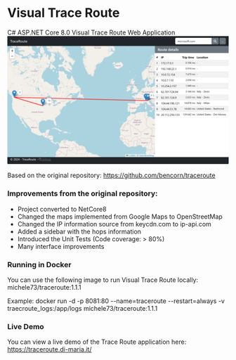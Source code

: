 # Visual Trace Route
C# ASP.NET Core 8.0 Visual Trace Route Web Application
![Visual Trace Route Screenshot](https://github.com/mdima/traceroute/blob/master/screenshot.png?raw=true)

Based on the original repository: https://github.com/bencorn/traceroute

### Improvements from the original repository:
* Project converted to NetCore8
* Changed the maps implemented from Google Maps to OpenStreetMap
* Changed the IP information source from keycdn.com to ip-api.com
* Added a sidebar with the hops information
* Introduced the Unit Tests (Code coverage: > 80%)
* Many interface improvements

### Running in Docker
You can use the following image to run Visual Trace Route locally:
michele73/traceroute:1.1.1

Example:
docker run -d -p 8081:80 --name=traceroute --restart=always -v traecroute_logs:/app/logs michele73/traceroute:1.1.1

### Live Demo
You can view a live demo of the Trace Route application here: https://traceroute.di-maria.it/
